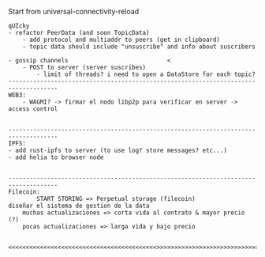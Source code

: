 Start from universal-connectivity-reload

    qUIcky 
    - refactor PeerData (and soon TopicData)
        - add protocol and multiaddr to peers (get in clipboard)
        - topic data should include "unsuscribe" and info about suscribers

    - gossip channels                            <
        - POST to server (server suscribes)
            - limit of threads? i need to open a DataStore for each topic?
    ------------------------------------------------------------------------------------
    WEB3:
        - WAGMI? -> firmar el nodo libp2p para verificar en server -> access control


    ------------------------------------------------------------------------------------
    IPFS:
    - add rust-ipfs to server (to use log? store messages? etc...)
    - add helia to browser node


    ------------------------------------------------------------------------------------
    Filecoin:
            START STORING => Perpetual storage (filecoin)
    diseñar el sistema de gestion de la data
        muchas actualizaciones => corta vida al contrato & mayor precio (?)
        pocas actualizaciones => larga vida y bajo precio


    <<<<<<<<<<<<<<<<<<<<<<<<<<<<<<<<<<<<<<<<<<>>>>>>>>>>>>>>>>>>>>>>>>>>>>>>>>>>>>>>>>>>
